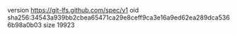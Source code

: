 version https://git-lfs.github.com/spec/v1
oid sha256:34543a939bb2cbea65471ca29e8ceff9ca3e16a9ed62ea289dca5366b98a0b03
size 19923
